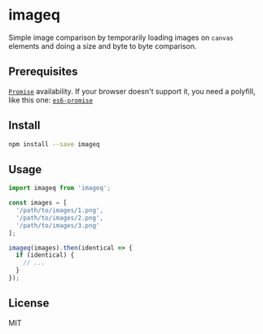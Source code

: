 # imageq

Simple image comparison by temporarily loading images on `canvas` elements and
doing a size and byte to byte comparison.

## Prerequisites

[`Promise`](https://developer.mozilla.org/en/docs/Web/JavaScript/Reference/Global_Objects/Promise)
availability. If your browser doesn't support it, you need a polyfill, like
this one: [`es6-promise`](https://github.com/stefanpenner/es6-promise)

## Install

```zsh
npm install --save imageq
```

## Usage

```javascript
import imageq from 'imageq';

const images = [
  '/path/to/images/1.png',
  '/path/to/images/2.png',
  '/path/to/images/3.png'
];

imageq(images).then(identical => {
  if (identical) {
    // ...
  }
});
```

## License

MIT
